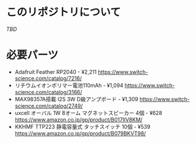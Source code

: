 # このリポジトリについて

*TBD*

# 必要パーツ

- Adafruit Feather RP2040 - ¥2,211
  https://www.switch-science.com/catalog/7216/
- リチウムイオンポリマー電池110mAh - ¥1,094
  https://www.switch-science.com/catalog/3166/
- MAX98357A搭載 I2S 3W D級アンプボード - ¥1,309
  https://www.switch-science.com/catalog/2749/
- uxcell オーバル 1W 8オーム マグネットスピーカー 4個 - ¥628
  https://www.amazon.co.jp/gp/product/B017IIV8KM/ 
- KKHMF TTP223 静電容量式 タッチスイッチ 10個 - ¥539
  https://www.amazon.co.jp/gp/product/B079BKVT98/
